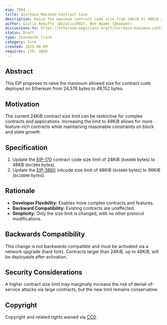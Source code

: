 ```yaml
---
eip: 7954
title: Increase Maximum Contract Size
description: Raise the maximum contract code size from 24KiB to 48KiB and initcode size from 48KiB to 96KiB.
author: Giulio Rebuffo (@Giulio2002), Ben Adams (@badams)
discussions-to: https://ethereum-magicians.org/t/increase-maximum-contract-size-to-48kb/24509
status: Draft
type: Standards Track
category: Core
created: 2025-06-09
requires: 170, 3860
---
```


## Abstract

This EIP proposes to raise the maximum allowed size for contract code deployed on Ethereum from 24,576 bytes to 49,152 bytes.

## Motivation

The current 24KiB contract size limit can be restrictive for complex contracts and applications. Increasing the limit to 48KiB allows for more feature-rich contracts while maintaining reasonable constraints on block and state growth.

## Specification

1. Update the [EIP-170](./eip-170.md) contract code size limit of 24KiB (`0x6000` bytes) to 48KB (`0xC000` bytes).
2. Update the [EIP-3860](./eip-3860.md) initcode size limit of 48KiB (`0x6000` bytes) to 96KiB (`0x18000` bytes).

## Rationale

- **Developer Flexibility:** Enables more complex contracts and features.
- **Backward Compatibility:** Existing contracts are unaffected.
- **Simplicity:** Only the size limit is changed, with no other protocol modifications.

## Backwards Compatibility

This change is not backwards compatible and must be activated via a network upgrade (hard fork). Contracts larger than 24KiB, up to 48KiB, will be deployable after activation.

## Security Considerations

A higher contract size limit may marginally increase the risk of denial-of-service attacks via large contracts, but the new limit remains conservative.

## Copyright

Copyright and related rights waived via [CC0](https://creativecommons.org/publicdomain/zero/1.0/).
